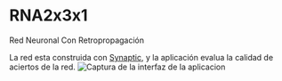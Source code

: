 # RNA2x3x1
Red Neuronal Con Retropropagación

La red esta construida con [Synaptic](synaptic.juancazala.com), y la aplicación evalua la calidad de aciertos de la red.
![Captura de la interfaz de la aplicacion](https://zergote.github.io/RNA2x3x1/captura.png)
